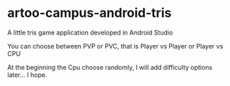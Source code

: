 # artoo-campus-android-tris
A little tris game application developed in Android Studio

You can choose between PVP or PVC, that is Player vs Player or Player vs CPU

At the beginning the Cpu choose randomly, I will add difficulty options later... I hope.